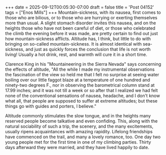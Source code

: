 +++
date = 2025-09-12T00:05:30-07:00
draft = false
title = 'Post 04152'
tags = ["Enos Mills"]
+++
Mountain-sickness, with its nausea, first comes to those who are bilious, or to those who are hurrying or exerting themselves more than usual. A slight stomach disorder invites this nausea, and on the heights those who have not been careful of diet, or those who celebrated the climb the evening before it was made, are pretty certain to find out just how mountain-sickness afflicts. Altitude has, I think, but little to do with bringing on so-called mountain-sickness. It is almost identical with sea-sickness, and just as quickly forces the conclusion that life is not worth living! Usually a hot drink, rest, and warmth will cure it in a short time.

Clarence King in his "Mountaineering in the Sierra Nevada" says concerning the effects of altitude, "All the while I made my instrumental observations the fascination of the view so held me that I felt no surprise at seeing water boiling over our little faggot blaze at a temperature of one hundred and ninety-two degrees F., nor in observing the barometrical column stand at 17.99 inches; and it was not till a week or so after that I realized we had felt none of the conventional sensations of nausea, headache, and I don't know what all, that people are supposed to suffer at extreme altitudes; but these things go with guides and porters, I believe."

Altitude commonly stimulates the slow tongue, and in the heights many reserved people become talkative and even confiding. This, along with the natural sociability of such a trip, the scenery, and the many excitements, usually ripens acquaintances with amazing rapidity. Lifelong friendships have commenced on the trail, and many a lovely romance, too. One day two young people met for the first time in one of my climbing parties. Thirty days afterward they were married, and they have lived happily to date.
